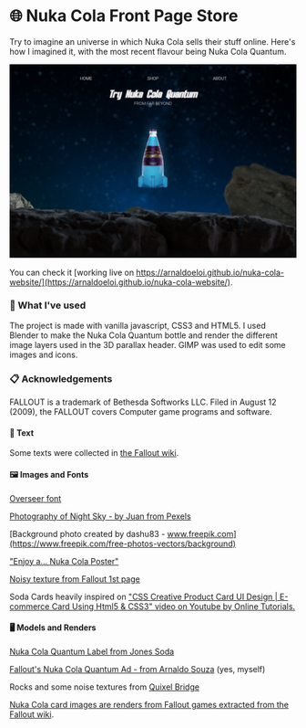 # 🌐 Nuka Cola Front Page Store



Try to imagine an universe in which Nuka Cola sells their stuff online. Here's how I imagined it, with the most recent flavour being Nuka Cola Quantum.

![alt_text](https://github.com/Arnaldoeloi/nuka-cola-website/blob/master/app_preview.png?raw=true)

You can check it [working live on https://arnaldoeloi.github.io/nuka-cola-website/](https://arnaldoeloi.github.io/nuka-cola-website/).


### 🚀 What I've used 

The project is made with vanilla javascript, CSS3 and HTML5. I used Blender to make the Nuka Cola Quantum bottle and render the different image layers used in the 3D parallax header. GIMP was used to edit some images and icons.


### 📋 Acknowledgements

FALLOUT is a trademark of Bethesda Softworks LLC. Filed in August 12 (2009), the FALLOUT covers Computer game programs and software.

#### 📜 Text

Some texts were collected in [the Fallout wiki](https://fallout.fandom.com/).

#### 🖼️ Images and Fonts

[Overseer font](https://www.dafont.com/overseer.font)

[Photography of Night Sky - by Juan from Pexels](https://www.pexels.com/photo/photography-of-night-sky-733475/)

[Background photo created by dashu83 - www.freepik.com](https://www.freepik.com/free-photos-vectors/background)

["Enjoy a... Nuka Cola Poster"](https://br.pinterest.com/pin/430727151854774107/?autologin=true)

[Noisy texture from Fallout 1st page](https://fallout.bethesda.net/pt/fallout1st)

Soda Cards heavily inspired on ["CSS Creative Product Card UI Design | E-commerce Card Using Html5 & CSS3" video on Youtube by Online Tutorials.](https://fallout.bethesda.net/pt/fallout1st)

#### 🖥 Models and Renders

[Nuka Cola Quantum Label from Jones Soda](https://www.jonessoda.com/)

[Fallout's Nuka Cola Quantum Ad - from Arnaldo Souza](https://www.artstation.com/artwork/dOm25w) (yes, myself)

Rocks and some noise textures from [Quixel Bridge](https://quixel.com/bridge)

[Nuka Cola card images are renders from Fallout games extracted from the Fallout wiki](https://fallout.fandom.com/).